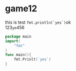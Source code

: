 # game12

this is test ``fmt.println(`yes`)``ok  
123`ye`456

```go
package main
import(
	"fmt"
)
func main(){
	fmt.Prinlt(`yes`)
}
```
